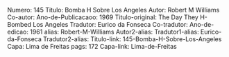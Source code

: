 Numero: 145
Titulo: Bomba H Sobre Los Angeles
Autor: Robert M Williams
Co-autor: 
Ano-de-Publicacaoo: 1969
Titulo-original: The Day They H-Bombed Los Angeles
Tradutor: Eurico da Fonseca
Co-tradutor: 
Ano-de-edicao: 1961
alias: Robert-M-Williams
Autor2-alias: 
Tradutor1-alias: Eurico-da-Fonseca
Tradutor2-alias: 
Titulo-link: 145-Bomba-H-Sobre-Los-Angeles
Capa: Lima de Freitas
pags: 172
Capa-link: Lima-de-Freitas